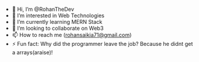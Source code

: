 - 👋 Hi, I’m @RohanTheDev
- 👀 I’m interested in Web Technologies
- 🌱 I’m currently learning MERN Stack
- 💞️ I’m looking to collaborate on Web3
- 📫 How to reach me (rohansaikia71@gmail.com)
- ⚡ Fun fact: Why did the programmer leave the job? Because he didnt get a arrays(araise)!

<!---
RohanTheDev/RohanTheDev is a ✨ special ✨ repository because its `README.md` (this file) appears on your GitHub profile.
You can click the Preview link to take a look at your changes.
--->
